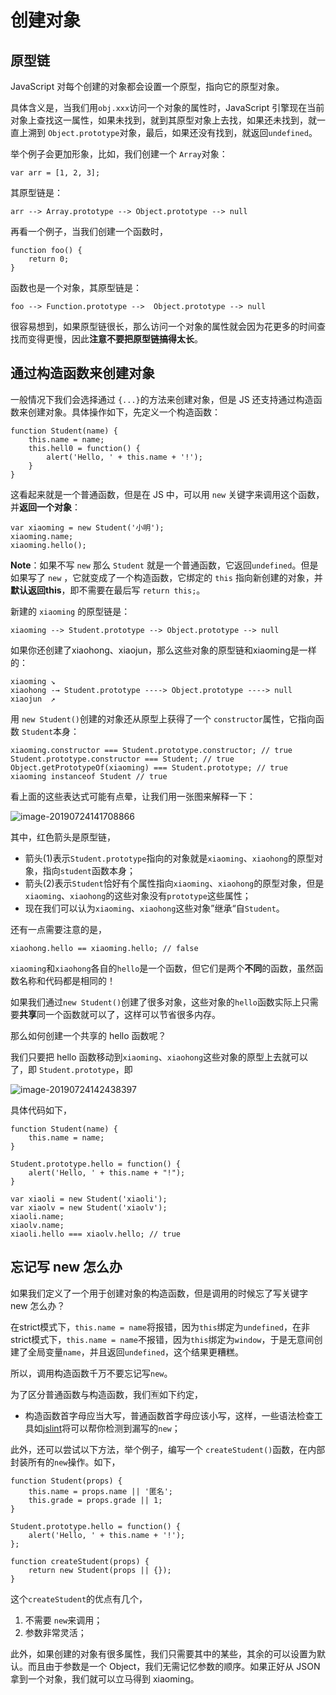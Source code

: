# 创建对象

## 原型链

JavaScript 对每个创建的对象都会设置一个原型，指向它的原型对象。

具体含义是，当我们用`obj.xxx`访问一个对象的属性时，JavaScript 引擎现在当前对象上查找这一属性，如果未找到，就到其原型对象上去找，如果还未找到，就一直上溯到 `Object.prototype`对象，最后，如果还没有找到，就返回`undefined`。

举个例子会更加形象，比如，我们创建一个 `Array`对象：

`var arr = [1, 2, 3];`

其原型链是：

`arr --> Array.prototype --> Object.prototype --> null`

再看一个例子，当我们创建一个函数时，

```
function foo() {
    return 0;
}
```

函数也是一个对象，其原型链是：

```
foo --> Function.prototype -->  Object.prototype --> null
```

很容易想到，如果原型链很长，那么访问一个对象的属性就会因为花更多的时间查找而变得更慢，因此**注意不要把原型链搞得太长**。



## 通过构造函数来创建对象

一般情况下我们会选择通过 `{...}`的方法来创建对象，但是 JS 还支持通过构造函数来创建对象。具体操作如下，先定义一个构造函数：

```
function Student(name) {
    this.name = name;
    this.hell0 = function() {
        alert('Hello, ' + this.name + '!');
    }
}
```

这看起来就是一个普通函数，但是在 JS 中，可以用 `new` 关键字来调用这个函数，并**返回一个对象**：

```
var xiaoming = new Student('小明');
xiaoming.name;
xiaoming.hello();
```

**Note**：如果不写 `new` 那么 `Student` 就是一个普通函数，它返回`undefined`。但是如果写了  `new` ，它就变成了一个构造函数，它绑定的 `this` 指向新创建的对象，并**默认返回this**，即不需要在最后写 `return this;`。

新建的 `xiaoming` 的原型链是：

`xiaoming --> Student.prototype --> Object.prototype --> null`

如果你还创建了xiaohong、xiaojun，那么这些对象的原型链和xiaoming是一样的：

```
xiaoming ↘
xiaohong -→ Student.prototype ----> Object.prototype ----> null
xiaojun  ↗
```

用 `new Student()`创建的对象还从原型上获得了一个 `constructor`属性，它指向函数 `Student`本身：

```
xiaoming.constructor === Student.prototype.constructor; // true
Student.prototype.constructor === Student; // true
Object.getPrototypeOf(xiaoming) === Student.prototype; // true
xiaoming instanceof Student // true
```

 看上面的这些表达式可能有点晕，让我们用一张图来解释一下：

![image-20190724141708866](/Users/pengyuyan/Documents/Web-Learning-Material/JavaScript/面向对象编程/images/image-20190724141708866.png)

其中，红色箭头是原型链，

- 箭头(1)表示`Student.prototype`指向的对象就是`xiaoming`、`xiaohong`的原型对象，指向`student`函数本身；
- 箭头(2)表示`Student`恰好有个属性指向`xiaoming`、`xiaohong`的原型对象，但是`xiaoming`、`xiaohong`的这些对象没有`prototype`这些属性；
- 现在我们可以认为`xiaoming`、`xiaohong`这些对象”继承“自`Student`。

还有一点需要注意的是，

`xiaohong.hello == xiaoming.hello; // false`

`xiaoming`和`xiaohong`各自的`hello`是一个函数，但它们是两个**不同**的函数，虽然函数名称和代码都是相同的！

如果我们通过`new Student()`创建了很多对象，这些对象的`hello`函数实际上只需要**共享**同一个函数就可以了，这样可以节省很多内存。



那么如何创建一个共享的 hello 函数呢？

我们只要把 hello 函数移动到`xiaoming`、`xiaohong`这些对象的原型上去就可以了，即 `Student.prototype`，即

![image-20190724142438397](/Users/pengyuyan/Documents/Web-Learning-Material/JavaScript/面向对象编程/images/image-20190724142438397.png)

具体代码如下，

```
function Student(name) {
    this.name = name;
}

Student.prototype.hello = function() {
    alert('Hello, ' + this.name + "!");
}

var xiaoli = new Student('xiaoli');
var xiaolv = new Student('xiaolv');
xiaoli.name;
xiaolv.name;
xiaoli.hello === xiaolv.hello; // true
```





## 忘记写 new 怎么办

如果我们定义了一个用于创建对象的构造函数，但是调用的时候忘了写关键字 new 怎么办？

在strict模式下，`this.name = name`将报错，因为`this`绑定为`undefined`，在非strict模式下，`this.name = name`不报错，因为`this`绑定为`window`，于是无意间创建了全局变量`name`，并且返回`undefined`，这个结果更糟糕。

所以，调用构造函数千万不要忘记写`new`。

为了区分普通函数与构造函数，我们🈶如下约定，

- 构造函数首字母应当大写，普通函数首字母应该小写，这样，一些语法检查工具如[jslint](http://www.jslint.com/)将可以帮你检测到漏写的`new`；

此外，还可以尝试以下方法，举个例子，编写一个 `createStudent()`函数，在内部封装所有的`new`操作。如下，

```
function Student(props) {
    this.name = props.name || '匿名';
    this.grade = props.grade || 1;
}

Student.prototype.hello = function() {
    alert('Hello, ' + this.name + '!');
};

function createStudent(props) {
    return new Student(props || {});
}
```

这个`createStudent`的优点有几个，

1. 不需要 `new`来调用；
2. 参数非常灵活；

此外，如果创建的对象有很多属性，我们只需要其中的某些，其余的可以设置为默认。而且由于参数是一个 Object，我们无需记忆参数的顺序。如果正好从 JSON 拿到一个对象，我们就可以立马得到 xiaoming。